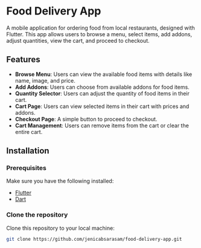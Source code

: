 # Food Delivery App

A mobile application for ordering food from local restaurants, designed with Flutter. This app allows users to browse a menu, select items, add addons, adjust quantities, view the cart, and proceed to checkout.

## Features

- **Browse Menu**: Users can view the available food items with details like name, image, and price.
- **Add Addons**: Users can choose from available addons for food items.
- **Quantity Selector**: Users can adjust the quantity of food items in their cart.
- **Cart Page**: Users can view selected items in their cart with prices and addons.
- **Checkout Page**: A simple button to proceed to checkout.
- **Cart Management**: Users can remove items from the cart or clear the entire cart.

## Installation

### Prerequisites

Make sure you have the following installed:

- [Flutter](https://flutter.dev/docs/get-started/install)
- [Dart](https://dart.dev/get-dart)

### Clone the repository

Clone this repository to your local machine:

```bash
git clone https://github.com/jenicabsarasam/food-delivery-app.git
